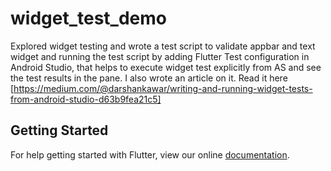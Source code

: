 # widget_test_demo

Explored widget testing and wrote a test script to validate appbar and text widget and running the test script by adding Flutter Test configuration in Android Studio, that helps to execute widget test explicitly from AS and see the test results in the pane.
I also wrote an article on it. Read it here [https://medium.com/@darshankawar/writing-and-running-widget-tests-from-android-studio-d63b9fea21c5]

## Getting Started

For help getting started with Flutter, view our online
[documentation](https://flutter.io/).
